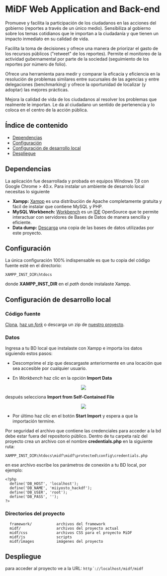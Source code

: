 # MiDF Web Application and Back-end

Promueve y facilita la participación de los ciudadanos en las acciones del gobierno (reportes a través de un único medio). Sensibiliza al gobierno sobre los temas cotidianos que le importan a la ciudadanía y que tienen un impacto inmediato en su calidad de vida.

Facilita la toma de decisiones y ofrece una manera de priorizar el gasto de los recursos públicos ("retweet" de los reportes). Permite el monitoreo de la actividad gubernamental por parte de la sociedad (seguimiento de los reportes por número de folio).

Ofrece una herramienta para medir y comparar la eficacia y eficiencia en la resolución de problemas similares entre sucursales de las agencias y entre delegaciones (benchmarking) y ofrece la oportunidad de localizar (y adoptar) las mejores prácticas.

Mejora la calidad de vida de los ciudadanos al resolver los problemas que realmente le importan. Le da al ciudadano un sentido de pertenencia y lo coloca en el centro de la acción pública.


## Índice de contenido

- [Dependencias](#dependencies)
- [Configuración](#config)
- [Configuración de desarrollo local](#config-local)
- [Despliegue](#show)

<a name="dependencies"></a>
## Dependencias
La aplicación fue desarrollada y probada en equipos Windows 7,8 con Google Chrome > 40.x. Para instalar un ambiente de desarrolo local necesitas lo siguiente

* **Xampp:** [Xampp](https://www.apachefriends.org/download.html) es una distribución de Apache completamente gratuita y fácil de instalar que contiene MySQL y PHP.
* **MySQL Workbench:** [Workbench](http://dev.mysql.com/downloads/workbench/) es un [IDE](http://es.wikipedia.org/wiki/Entorno_de_desarrollo_integrado) OpenSource que te permite interactuar con servidores de Bases de Datos de manera sencilla y eficiente.
* **Data dump:** [Descarga](http://bi.linio.com/hack/dump.zip) una copia de las bases de datos utilizadas por este proyecto.

<a name="config"></a>
## Configuración
La única configuración 100% indispensable es que tu copia del código fuente esté en el directorio:

`XAMPP_INST_DIR\htdocs`

donde **XAMPP_INST_DIR** en el *path* donde instalaste Xampp.

<a name="config-local"></a>
## Configuración de desarrollo local
### Código fuente
[Clona](http://gitref.org/creating/#clone), [haz un *fork*](https://help.github.com/articles/fork-a-repo) o descarga un zip de [nuestro proyecto](https://github.com/saul-mtz/midf).

### Datos
Ingresa a tu BD local que instalaste con Xampp e importa los datos siguiendo estos pasos:
    
* Descomprime el zip que descargaste anteriormente en una locación que sea accesible por cualquier usuario.

* En *Workbench* haz clic en la opción **Import Data**
<div align="center"><img src="https://www.dropbox.com/s/dodfr3f2sfciob3/screen1.PNG"></div>

después selecciona **Import from Self-Contained File**
<div align="center"><img src="http://bi.linio.com/hack/screen2.png"></div>

* Por último haz clic en el botón **Start Import** y espera a que la importación termine.

Por seguridad el archivo que contiene las credenciales para acceder a la bd debe estar fuera del repositorio público. Dentro de tu carpeta raíz del proyecto crea un archivo con el nombre **credentials.php** en la siguiente ruta:

`XAMPP_INST_DIR\htdocs\midf\midf\protected\config\credentials.php`

en ese archivo escribe los parámetros de conexión a tu BD local, por ejemplo:
```
<?php
  define('DB_HOST', 'localhost');
  define('DB_NAME', 'miiyosto_hackdf');
  define('DB_USER', 'root');
  define('DB_PASS', '');
?>
```

### Directorios del proyecto
      framework/           archivos del framework
      midf/                archivos del proyecto actual
      midf/css             archivos CSS para el proyecto MiDF
      midf/js              scripts
      midf/images          imágenes del proyecto
      

<a name="show"></a>
## Despliegue
para acceder al proyecto ve a la URL:
`http´://localhost/midf/midf`